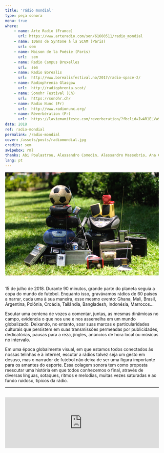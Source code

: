 ```yaml
---
title: 'rádio mondial'
type: peça sonora
menu: true
where: 
    - name: Arte Radio (France)
      url: https://www.arteradio.com/son/61660511/radio_mondial
    - name: 10ans de Syntone à la SCAM (Paris)
      url: sem
    - name: Maison de la Poésie (Paris) 
      url:  sem
    - name: Radio Campus Bruxelles
      url:  sem
    - name: Radio Borealis
      url:  http://www.borealisfestival.no/2017/radio-space-2/
    - name: Radiophrenia Glasgow
      url:  http://radiophrenia.scot/
    - name: Sonohr Festival (Ch)
      url:  https://sonohr.ch/
    - name: Radio Nunc (Fr)
      url:  http://www.radionunc.org/
    - name: Réverbération (Fr)
      url:  https://laviemanifeste.com/reverberation/?fbclid=IwAR1ELVaSTOT1FvUuKrbEMXrGrXAaJQXic1yUES0SNRMZE1pbbxKeapGQAo0
data: 2018
ref: radio-mondial
permalink: /radio-mondial
cover: /assets/posts/radiomondial.jpg
credits: sem
swipebox: rml
thanks: Abi Poulastrou, Alessandro Comodin, Alessandro Massobrio, Ana Cecilia Medina, Antonio Trullen, Benjamin Minot, Bernardo Esteves, Burcu Bilgic, Despina Panagiotopoulou, Diego Aguire, Esteban Agostin, Étienne Noiseau, Felipe Esteves, Fernando Godoy, Flora Guerra, Floriane Pochon, Frank Morgado, José Augusto Boaventura, Juanpablo Avendaño, Julian Keck, Kaori Kinoshita, Marcel Klankbeeld, Marie-Christine Cabanas, Michela Sacchetto, Mirna Castro, Pablo Saavedra, Punch Viratmalee, Richard Karcz, Samuel Blume, Thiago Hersan, Udo Noll & Yannick Dauby.
lang: pt
---
```


<img src="../assets/posts/radiomondial.jpg" class="img-border">
<br><br>


15 de julho de 2018. Durante 90 minutos, grande parte do planeta seguia a copa do mundo de futebol. Enquanto isso, gravávamos rádios de 60 países a narrar, cada uma à sua maneira, esse mesmo evento: Ghana, Mali, Brasil, Argentina, Polônia, Croácia, Tailândia, Bangladesh, Indonésia, Marrocos…

Escutar uma centena de vozes a comentar, juntas, as mesmas dinâmicas no campo, evidencia o que nos une e nos assemelha em um mundo globalizado. Deixando, no entanto, soar suas marcas e particularidades culturais que persistem em suas transmissões permeadas por publicidades, dedicatórias, pausas para a reza, jingles, anúncios de hora local ou músicas no intervalo.

Em uma época globalmente visual, em que estamos todos conectados às nossas telinhas e à internet, escutar a rádios talvez seja um gesto em desuso, mas o narrador de futebol não deixa de ser uma figura importante para os amantes do esporte. Essa colagem sonora tem como proposta reescutar uma história em que todos conhecemos o final, através de diversas línguas, sotaques, ritmos e melodias, muitas vezes saturadas e ao fundo ruidoso, típicos da rádio.
<br>

---

<br>
<div class="audio-wrapper">
   <iframe width="100%" height="166" scrolling="no" frameborder="no" allow="autoplay" src="https://w.soundcloud.com/player/?url=https%3A//api.soundcloud.com/tracks/547674996&color=%232057b5&auto_play=false&hide_related=false&show_comments=true&show_user=true&show_reposts=false&show_teaser=true"></iframe>
</div>
